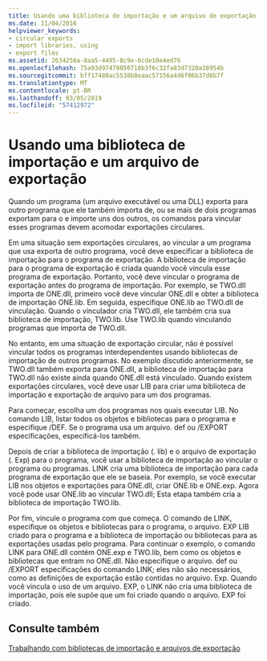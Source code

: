 ```yaml
---
title: Usando uma biblioteca de importação e um arquivo de exportação
ms.date: 11/04/2016
helpviewer_keywords:
- circular exports
- import libraries, using
- export files
ms.assetid: 2634256a-8aa5-4495-8c9e-6cde10e4ed76
ms.openlocfilehash: 75a93d97478050718b3f6c32fa83d7320a38954b
ms.sourcegitcommit: bff17488ac5538b8eaac57156a4d6f06b37d6b7f
ms.translationtype: MT
ms.contentlocale: pt-BR
ms.lasthandoff: 03/05/2019
ms.locfileid: "57412972"
---
```

# <a name="using-an-import-library-and-export-file"></a>Usando uma biblioteca de importação e um arquivo de exportação

Quando um programa (um arquivo executável ou uma DLL) exporta para outro programa que ele também importa de, ou se mais de dois programas exportam para o e importe uns dos outros, os comandos para vincular esses programas devem acomodar exportações circulares.

Em uma situação sem exportações circulares, ao vincular a um programa que usa exporta de outro programa, você deve especificar a biblioteca de importação para o programa de exportação. A biblioteca de importação para o programa de exportação é criada quando você vincula esse programa de exportação. Portanto, você deve vincular o programa de exportação antes do programa de importação. Por exemplo, se TWO.dll importa de ONE.dll, primeiro você deve vincular ONE.dll e obter a biblioteca de importação ONE.lib. Em seguida, especifique ONE.lib ao TWO.dll de vinculação. Quando o vinculador cria TWO.dll, ele também cria sua biblioteca de importação, TWO.lib. Use TWO.lib quando vinculando programas que importa de TWO.dll.

No entanto, em uma situação de exportação circular, não é possível vincular todos os programas interdependentes usando bibliotecas de importação de outros programas. No exemplo discutido anteriormente, se TWO.dll também exporta para ONE.dll, a biblioteca de importação para TWO.dll não existe ainda quando ONE.dll está vinculado. Quando existem exportações circulares, você deve usar LIB para criar uma biblioteca de importação e exportação de arquivo para um dos programas.

Para começar, escolha um dos programas nos quais executar LIB. No comando LIB, listar todos os objetos e bibliotecas para o programa e especifique /DEF. Se o programa usa um arquivo. def ou /EXPORT especificações, especificá-los também.

Depois de criar a biblioteca de importação (. lib) e o arquivo de exportação (. Exp) para o programa, você usar a biblioteca de importação ao vincular o programa ou programas. LINK cria uma biblioteca de importação para cada programa de exportação que ele se baseia. Por exemplo, se você executar LIB nos objetos e exportações para ONE.dll, criar ONE.lib e ONE.exp. Agora você pode usar ONE.lib ao vincular TWO.dll; Esta etapa também cria a biblioteca de importação TWO.lib.

Por fim, vincule o programa com que começa. O comando de LINK, especifique os objetos e bibliotecas para o programa, o arquivo. EXP LIB criado para o programa e a biblioteca de importação ou bibliotecas para as exportações usadas pelo programa. Para continuar o exemplo, o comando LINK para ONE.dll contém ONE.exp e TWO.lib, bem como os objetos e bibliotecas que entram no ONE.dll. Não especifique o arquivo. def ou /EXPORT especificações do comando LINK; eles não são necessários, como as definições de exportação estão contidas no arquivo. Exp. Quando você vincula o uso de um arquivo. EXP, o LINK não cria uma biblioteca de importação, pois ele supõe que um foi criado quando o arquivo. EXP foi criado.

## <a name="see-also"></a>Consulte também

[Trabalhando com bibliotecas de importação e arquivos de exportação](../../build/reference/working-with-import-libraries-and-export-files.md)
